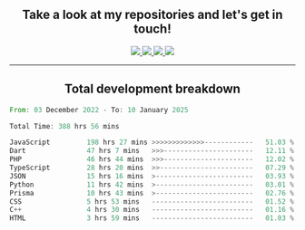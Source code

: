 <h2 align="center">
  Take a look at my repositories and let's get in touch!
</h2>
<p align="center">
  <a href="https://www.instagram.com/rayhanarkan?igsh=MXM3dHhmMTZ3ZWVsaA==">
    <img src="https://img.icons8.com/material-outlined/30/689d6a/instagram.png"/>
  </a>
  <a href="https://www.linkedin.com/in/rayhanarkan/">
    <img src="https://img.icons8.com/material-outlined/30/689d6a/linkedin.png"/>
  </a>
  <a href="">
    <img src="https://img.icons8.com/material-outlined/30/689d6a/geography.png"/>
  </a>
  <a href="mailto:rayhanarkan30@gmail.com">
    <img src="https://img.icons8.com/material-outlined/30/689d6a/email.png"/>
  </a>
</p>

---

<h2 align="center">Total development breakdown</h2>

<p align="center">
<!--START_SECTION:waka-->

```rust
From: 03 December 2022 - To: 10 January 2025

Total Time: 388 hrs 56 mins

JavaScript         198 hrs 27 mins >>>>>>>>>>>>>------------   51.03 %
Dart               47 hrs 7 mins   >>>----------------------   12.11 %
PHP                46 hrs 44 mins  >>>----------------------   12.02 %
TypeScript         28 hrs 20 mins  >>-----------------------   07.29 %
JSON               15 hrs 16 mins  >------------------------   03.93 %
Python             11 hrs 42 mins  >------------------------   03.01 %
Prisma             10 hrs 43 mins  >------------------------   02.76 %
CSS                5 hrs 53 mins   -------------------------   01.52 %
C++                4 hrs 30 mins   -------------------------   01.16 %
HTML               3 hrs 59 mins   -------------------------   01.03 %
```

<!--END_SECTION:waka-->
</p>
